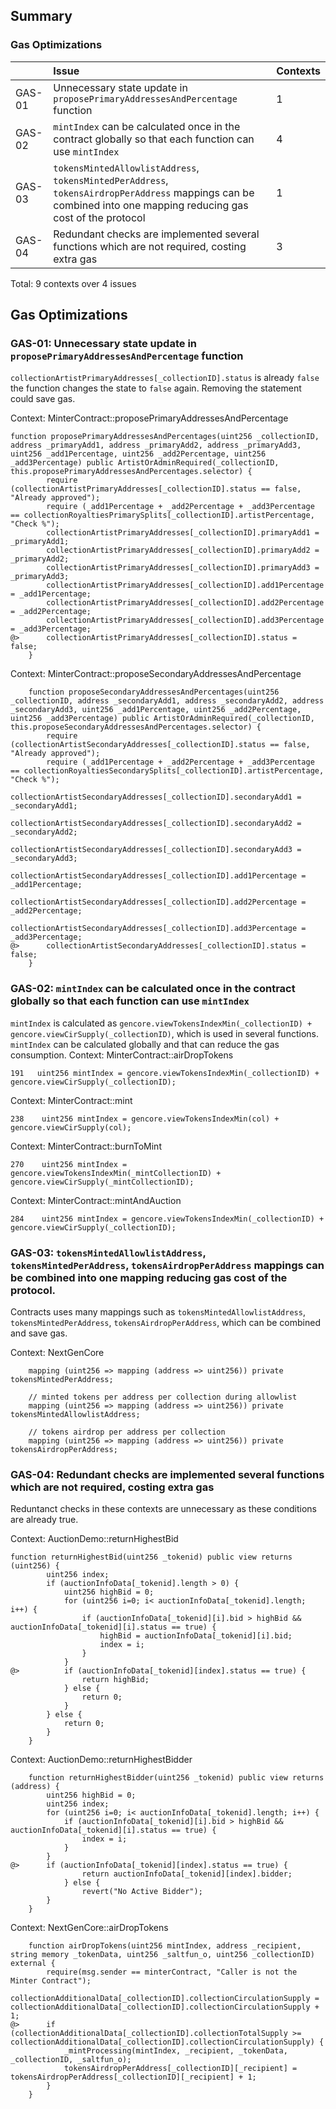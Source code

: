 ## Summary

### Gas Optimizations
| |Issue|Contexts|
|-|:-|:-|
| GAS-01 | Unnecessary state update in `proposePrimaryAddressesAndPercentage` function  | 1 |
| GAS-02 | `mintIndex` can be calculated once in the contract globally so that each function can use `mintIndex`| 4 | 
| GAS-03 | `tokensMintedAllowlistAddress`, `tokensMintedPerAddress`, `tokensAirdropPerAddress` mappings can be combined into one mapping reducing gas cost of the protocol  | 1 |
| GAS-04 | Redundant checks are implemented several functions which are not required, costing extra gas| 3 |

Total: 9 contexts over 4 issues

## Gas Optimizations
### GAS-01: Unnecessary state update in `proposePrimaryAddressesAndPercentage` function
`collectionArtistPrimaryAddresses[_collectionID].status` is already `false` the function changes the state to `false` again. Removing the statement could save gas.

Context: MinterContract::proposePrimaryAddressesAndPercentage
```solidity
function proposePrimaryAddressesAndPercentages(uint256 _collectionID, address _primaryAdd1, address _primaryAdd2, address _primaryAdd3, uint256 _add1Percentage, uint256 _add2Percentage, uint256 _add3Percentage) public ArtistOrAdminRequired(_collectionID, this.proposePrimaryAddressesAndPercentages.selector) {
        require (collectionArtistPrimaryAddresses[_collectionID].status == false, "Already approved");
        require (_add1Percentage + _add2Percentage + _add3Percentage == collectionRoyaltiesPrimarySplits[_collectionID].artistPercentage, "Check %");
        collectionArtistPrimaryAddresses[_collectionID].primaryAdd1 = _primaryAdd1;
        collectionArtistPrimaryAddresses[_collectionID].primaryAdd2 = _primaryAdd2;
        collectionArtistPrimaryAddresses[_collectionID].primaryAdd3 = _primaryAdd3;
        collectionArtistPrimaryAddresses[_collectionID].add1Percentage = _add1Percentage;
        collectionArtistPrimaryAddresses[_collectionID].add2Percentage = _add2Percentage;
        collectionArtistPrimaryAddresses[_collectionID].add3Percentage = _add3Percentage;
@>      collectionArtistPrimaryAddresses[_collectionID].status = false;
    }

```
Context: MinterContract::proposeSecondaryAddressesAndPercentage
```solidity
    function proposeSecondaryAddressesAndPercentages(uint256 _collectionID, address _secondaryAdd1, address _secondaryAdd2, address _secondaryAdd3, uint256 _add1Percentage, uint256 _add2Percentage, uint256 _add3Percentage) public ArtistOrAdminRequired(_collectionID, this.proposeSecondaryAddressesAndPercentages.selector) {
        require (collectionArtistSecondaryAddresses[_collectionID].status == false, "Already approved");
        require (_add1Percentage + _add2Percentage + _add3Percentage == collectionRoyaltiesSecondarySplits[_collectionID].artistPercentage, "Check %");
        collectionArtistSecondaryAddresses[_collectionID].secondaryAdd1 = _secondaryAdd1;
        collectionArtistSecondaryAddresses[_collectionID].secondaryAdd2 = _secondaryAdd2;
        collectionArtistSecondaryAddresses[_collectionID].secondaryAdd3 = _secondaryAdd3;
        collectionArtistSecondaryAddresses[_collectionID].add1Percentage = _add1Percentage;
        collectionArtistSecondaryAddresses[_collectionID].add2Percentage = _add2Percentage;
        collectionArtistSecondaryAddresses[_collectionID].add3Percentage = _add3Percentage;
@>      collectionArtistSecondaryAddresses[_collectionID].status = false;
    }
```


### GAS-02: `mintIndex` can be calculated once in the contract globally so that each function can use `mintIndex`
`mintIndex` is calculated as `gencore.viewTokensIndexMin(_collectionID) + gencore.viewCirSupply(_collectionID)`, which is used in several functions. `mintIndex` can be calculated globally and that can reduce the gas consumption.
Context: MinterContract::airDropTokens
```solidity
191   uint256 mintIndex = gencore.viewTokensIndexMin(_collectionID) + gencore.viewCirSupply(_collectionID);
```
Context: MinterContract::mint
```solidity
238    uint256 mintIndex = gencore.viewTokensIndexMin(col) + gencore.viewCirSupply(col);
```
Context: MinterContract::burnToMint
```solidity
270    uint256 mintIndex = gencore.viewTokensIndexMin(_mintCollectionID) + gencore.viewCirSupply(_mintCollectionID);

```
Context: MinterContract::mintAndAuction
```solidity
284    uint256 mintIndex = gencore.viewTokensIndexMin(_collectionID) + gencore.viewCirSupply(_collectionID);
```
### GAS-03: `tokensMintedAllowlistAddress`, `tokensMintedPerAddress`, `tokensAirdropPerAddress` mappings can be combined into one mapping reducing gas cost of the protocol.
Contracts uses many mappings such as `tokensMintedAllowlistAddress`, `tokensMintedPerAddress`, `tokensAirdropPerAddress`, which can be combined and save gas.

Context: NextGenCore
```solidity
    mapping (uint256 => mapping (address => uint256)) private tokensMintedPerAddress;

    // minted tokens per address per collection during allowlist
    mapping (uint256 => mapping (address => uint256)) private tokensMintedAllowlistAddress;

    // tokens airdrop per address per collection 
    mapping (uint256 => mapping (address => uint256)) private tokensAirdropPerAddress;
```

### GAS-04: Redundant checks are implemented several functions which are not required, costing extra gas
Reduntanct checks in these contexts are unnecessary as these conditions are already true. 

Context: AuctionDemo::returnHighestBid
```solidity
function returnHighestBid(uint256 _tokenid) public view returns (uint256) {
        uint256 index;
        if (auctionInfoData[_tokenid].length > 0) {
            uint256 highBid = 0;
            for (uint256 i=0; i< auctionInfoData[_tokenid].length; i++) {
                if (auctionInfoData[_tokenid][i].bid > highBid && auctionInfoData[_tokenid][i].status == true) {
                    highBid = auctionInfoData[_tokenid][i].bid;
                    index = i;
                }
            }
@>          if (auctionInfoData[_tokenid][index].status == true) {
                return highBid;
            } else {
                return 0;
            }
        } else {
            return 0;
        }
    }
```

Context: AuctionDemo::returnHighestBidder
```solidity
    function returnHighestBidder(uint256 _tokenid) public view returns (address) {
        uint256 highBid = 0;
        uint256 index;
        for (uint256 i=0; i< auctionInfoData[_tokenid].length; i++) {
            if (auctionInfoData[_tokenid][i].bid > highBid && auctionInfoData[_tokenid][i].status == true) {
                index = i;
            }
        }
@>      if (auctionInfoData[_tokenid][index].status == true) {
                return auctionInfoData[_tokenid][index].bidder;
            } else {
                revert("No Active Bidder");
        }
    }
```

Context: NextGenCore::airDropTokens
```solidity
    function airDropTokens(uint256 mintIndex, address _recipient, string memory _tokenData, uint256 _saltfun_o, uint256 _collectionID) external {
        require(msg.sender == minterContract, "Caller is not the Minter Contract");
        collectionAdditionalData[_collectionID].collectionCirculationSupply = collectionAdditionalData[_collectionID].collectionCirculationSupply + 1;
@>      if (collectionAdditionalData[_collectionID].collectionTotalSupply >= collectionAdditionalData[_collectionID].collectionCirculationSupply) {
            _mintProcessing(mintIndex, _recipient, _tokenData, _collectionID, _saltfun_o);
            tokensAirdropPerAddress[_collectionID][_recipient] = tokensAirdropPerAddress[_collectionID][_recipient] + 1;
        }
    }
```







